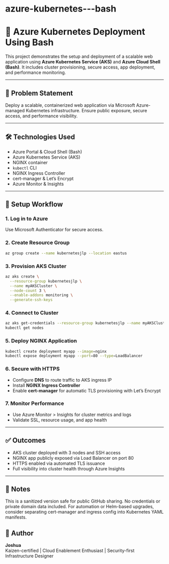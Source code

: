 # azure-kubernetes---bash

# 🚀 Azure Kubernetes Deployment Using Bash

This project demonstrates the setup and deployment of a scalable web application using **Azure Kubernetes Service (AKS)** and **Azure Cloud Shell (Bash)**. It includes cluster provisioning, secure access, app deployment, and performance monitoring.

---

## 📘 Problem Statement

Deploy a scalable, containerized web application via Microsoft Azure-managed Kubernetes infrastructure. Ensure public exposure, secure access, and performance visibility.

---

## 🛠️ Technologies Used

- Azure Portal & Cloud Shell (Bash)
- Azure Kubernetes Service (AKS)
- NGINX container
- `kubectl` CLI
- NGINX Ingress Controller
- cert-manager & Let’s Encrypt
- Azure Monitor & Insights

---

## 📂 Setup Workflow

### 1. Log in to Azure
Use Microsoft Authenticator for secure access.

### 2. Create Resource Group
```bash
az group create --name kubernetesjlp --location eastus
```

### 3. Provision AKS Cluster
```bash
az aks create \
  --resource-group kubernetesjlp \
  --name myAKSCluster \
  --node-count 3 \
  --enable-addons monitoring \
  --generate-ssh-keys
```

### 4. Connect to Cluster
```bash
az aks get-credentials --resource-group kubernetesjlp --name myAKSCluster
kubectl get nodes
```

### 5. Deploy NGINX Application
```bash
kubectl create deployment myapp --image=nginx
kubectl expose deployment myapp --port=80 --type=LoadBalancer
```

### 6. Secure with HTTPS
- Configure **DNS** to route traffic to AKS ingress IP
- Install **NGINX Ingress Controller**
- Enable **cert-manager** for automatic TLS provisioning with Let’s Encrypt

### 7. Monitor Performance
- Use Azure Monitor > Insights for cluster metrics and logs
- Validate SSL, resource usage, and app health

---

## ✅ Outcomes

- AKS cluster deployed with 3 nodes and SSH access
- NGINX app publicly exposed via Load Balancer on port 80
- HTTPS enabled via automated TLS issuance
- Full visibility into cluster health through Azure Insights

---

## 📌 Notes

This is a sanitized version safe for public GitHub sharing. No credentials or private domain data included. For automation or Helm-based upgrades, consider separating cert-manager and ingress config into Kubernetes YAML manifests.

## 🧠 Author

**Joshua**  
Kaizen-certified | Cloud Enablement Enthusiast | Security-first Infrastructure Designer  
